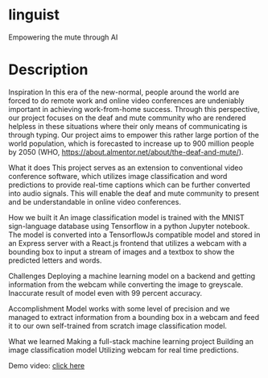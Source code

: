 # linguist  
Empowering the mute through AI

# Description

Inspiration In this era of the new-normal, people around the world are forced to do remote work and online video conferences are undeniably important in achieving work-from-home success. Through this perspective, our project focuses on the deaf and mute community who are rendered helpless in these situations where their only means of communicating is through typing. Our project aims to empower this rather large portion of the world population, which is forecasted to increase up to 900 million people by 2050 (WHO, https://about.almentor.net/about/the-deaf-and-mute/).

What it does This project serves as an extension to conventional video conference software, which utilizes image classification and word predictions to provide real-time captions which can be further converted into audio signals. This will enable the deaf and mute community to present and be understandable in online video conferences.

How we built it An image classification model is trained with the MNIST sign-language database using Tensorflow in a python Jupyter notebook. The model is converted into a TensorflowJs compatible model and stored in an Express server with a React.js frontend that utilizes a webcam with a bounding box to input a stream of images and a textbox to show the predicted letters and words.

Challenges Deploying a machine learning model on a backend and getting information from the webcam while converting the image to greyscale. Inaccurate result of model even with 99 percent accuracy.

Accomplishment Model works with some level of precision and we managed to extract information from a bounding box in a webcam and feed it to our own self-trained from scratch image classification model.

What we learned Making a full-stack machine learning project Building an image classification model Utilizing webcam for real time predictions.

Demo video: [click here](https://youtu.be/nW0x3oxRiFk)
